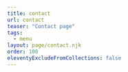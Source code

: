```yaml
---
title: contact
url: contact
teaser: "Contact page"
tags:
  - menu
layout: page/contact.njk
order: 100
eleventyExcludeFromCollections: false
---
```

